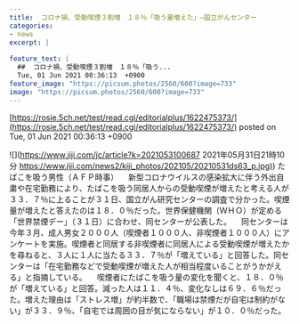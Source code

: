 ```yaml
---
title:  コロナ禍、受動喫煙３割増　１８％「吸う量増えた」—国立がんセンター  
categories:
- news
excerpt: |
  
feature_text: |
  ##  コロナ禍、受動喫煙３割増　１８％「吸う...
  Tue, 01 Jun 2021 00:36:13  +0900
feature_image: "https://picsum.photos/2560/600?image=733"
image: "https://picsum.photos/2560/600?image=733"
---
```


[https://rosie.5ch.net/test/read.cgi/editorialplus/1622475373/](https://rosie.5ch.net/test/read.cgi/editorialplus/1622475373/)
posted on Tue, 01 Jun 2021 00:36:13  +0900

<!--more-->

![](https://www.jiji.com/jc/article?k=2021053100687 2021年05月31日21時10分 [https://www.jiji.com/news2/kiji_photos/202105/20210531ds63_p.jpg)](https://www.jiji.com/news2/kiji_photos/202105/20210531ds63_p.jpg)) たばこを吸う男性（ＡＦＰ時事） 　新型コロナウイルスの感染拡大に伴う外出自粛や在宅勤務により、たばこを吸う同居人からの受動喫煙が増えたと考える人が３３．７％に上ることが３１日、国立がん研究センターの調査で分かった。喫煙量が増えたと答えたのは１８．０％だった。世界保健機関（ＷＨＯ）が定める「世界禁煙デー」（３１日）に合わせ、同センターが公表した。 　同センターは今年３月、成人男女２０００人（喫煙者１０００人、非喫煙者１０００人）にアンケートを実施。喫煙者と同居する非喫煙者に同居人による受動喫煙が増えたかを尋ねると、３人に１人に当たる３３．７％が「増えている」と回答した。同センターは「在宅勤務などで受動喫煙が増えた人が相当程度いることがうかがえる」と指摘している。 　喫煙者にたばこを吸う量の変化を聞くと、１８．０％が「増えている」と回答。減った人は１１．４％、変化なしは６９．６％だった。増えた理由は「ストレス増」が約半数で、「職場は禁煙だが自宅は制約がない」が３３．９％、「自宅では周囲の目が気にならない」が１０．０％だった。

